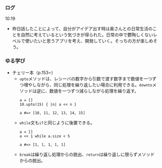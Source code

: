 ### ログ
10:19  
- 昨日話したことによって、自分がアイデア出す時は奥さんとの日常生活のことを自然に考えているという気づきが得られた。日常の中で鬱陶しくないレベルで使いたいと思うアプリを考え、開発していく。そっちの方が楽しめそう。  

### ゆる学び
- チェリー本（p.153~）  
  - `upto`メソッドは、レシーバの数字から引数で渡す数字まで数値を一つずつ増やしながら、同じ処理を繰り返したい場合に利用できる。`downto`メソッドは逆に、数値を一つずつ減らしながら処理を繰り返す。  
      ```
      a = []
      10.upto(15) { |n| a << n }
      
      a #=> [10, 11, 12, 13, 14, 15] 
      ```
  - `while`文も`if`と同じように後置できる。  
      ```
      a = []
      a << 1 while a.size < 5
      
      a #=> [1, 1, 1, 1, 1]
      ``` 
  - `break`は繰り返し処理からの脱出、`return`は繰り返しに限らずメソッドからの脱出。  
